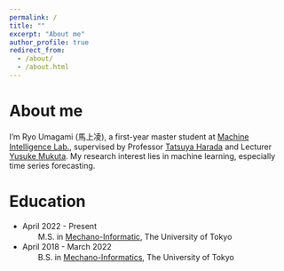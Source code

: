 ```yaml
---
permalink: /
title: ""
excerpt: "About me"
author_profile: true
redirect_from: 
  - /about/
  - /about.html
---
```


About me
======
I’m Ryo Umagami (馬上凌), a first-year master student at [Machine Intelligence Lab.](https://www.mi.t.u-tokyo.ac.jp/en), supervised by Professor [Tatsuya Harada](https://www.mi.t.u-tokyo.ac.jp/harada/) and Lecturer [Yusuke Mukuta](https://www.mi.t.u-tokyo.ac.jp/mukuta/index_ja.html). My research interest lies in machine learning, especially time series forecasting.

Education
======
- April 2022 - Present<br>
　　M.S. in [Mechano-Informatic](https://www.i.u-tokyo.ac.jp/edu/course/m-i/index_e.shtml), The University of Tokyo
- April 2018 - March 2022<br>
　　B.S. in [Mechano-Informatics](https://www.i.u-tokyo.ac.jp/edu/course/m-i/index_e.shtml), The University of Tokyo

